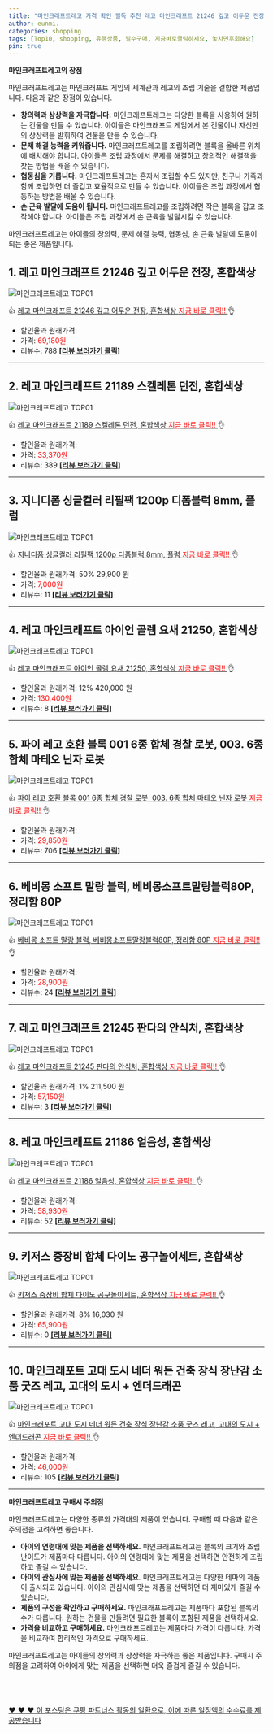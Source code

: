 ```yaml
---
title: "마인크래프트레고 가격 확인 필독 추천 레고 마인크래프트 21246 깊고 어두운 전장, 혼합색상 비교 장점 구매가이드"
author: eunmi.
categories: shopping
tags: [Top10, shopping, 유행상품, 필수구매, 지금바로클릭하세요, 놓치면후회해요]
pin: true
---
```

**마인크래프트레고의 장점**

마인크래프트레고는 마인크래프트 게임의 세계관과 레고의 조립 기술을 결합한 제품입니다. 다음과 같은 장점이 있습니다.

* **창의력과 상상력을 자극합니다.** 마인크래프트레고는 다양한 블록을 사용하여 원하는 건물을 만들 수 있습니다. 아이들은 마인크래프트 게임에서 본 건물이나 자신만의 상상력을 발휘하여 건물을 만들 수 있습니다.
* **문제 해결 능력을 키워줍니다.** 마인크래프트레고를 조립하려면 블록을 올바른 위치에 배치해야 합니다. 아이들은 조립 과정에서 문제를 해결하고 창의적인 해결책을 찾는 방법을 배울 수 있습니다.
* **협동심을 기릅니다.** 마인크래프트레고는 혼자서 조립할 수도 있지만, 친구나 가족과 함께 조립하면 더 즐겁고 효율적으로 만들 수 있습니다. 아이들은 조립 과정에서 협동하는 방법을 배울 수 있습니다.
* **손 근육 발달에 도움이 됩니다.** 마인크래프트레고를 조립하려면 작은 블록을 잡고 조작해야 합니다. 아이들은 조립 과정에서 손 근육을 발달시킬 수 있습니다.

마인크래프트레고는 아이들의 창의력, 문제 해결 능력, 협동심, 손 근육 발달에 도움이 되는 좋은 제품입니다.

   

## 1. 레고 마인크래프트 21246 깊고 어두운 전장, 혼합색상

![마인크래프트레고 TOP01](https://thumbnail8.coupangcdn.com/thumbnails/remote/230x230ex/image/retail/images/2022/12/15/13/2/7ed379c0-bba4-47d7-a2bc-7d50d4d913bd.png)


👍 [레고 마인크래프트 21246 깊고 어두운 전장, 혼합색상 <font color=red> 지금 바로 클릭!! </font> ](https://link.coupang.com/re/AFFSDP?lptag=AF3617701&subid=GithubCoopas&pageKey=6997055307&traceid=V0-153&itemId=17145507257&vendorItemId=84318277779) 👌 


- 할인율과 원래가격: 
- 가격: <span style='color:red'>69,180원</span>
- 리뷰수: 788  [**[리뷰 보러가기 클릭]**](https://link.coupang.com/re/AFFSDP?lptag=AF3617701&subid=GithubCoopas&pageKey=6997055307&traceid=V0-153&itemId=17145507257&vendorItemId=84318277779)

---


   

## 2. 레고 마인크래프트 21189 스켈레톤 던전, 혼합색상

![마인크래프트레고 TOP01](https://thumbnail6.coupangcdn.com/thumbnails/remote/230x230ex/image/retail/images/4336440482871013-b7ce9fae-c210-430d-85b0-ea199b7ea23a.jpg)


👍 [레고 마인크래프트 21189 스켈레톤 던전, 혼합색상 <font color=red> 지금 바로 클릭!! </font> ](https://link.coupang.com/re/AFFSDP?lptag=AF3617701&subid=GithubCoopas&pageKey=6701530335&traceid=V0-153&itemId=15524825937&vendorItemId=82744050724) 👌 


- 할인율과 원래가격: 
- 가격: <span style='color:red'>33,370원</span>
- 리뷰수: 389  [**[리뷰 보러가기 클릭]**](https://link.coupang.com/re/AFFSDP?lptag=AF3617701&subid=GithubCoopas&pageKey=6701530335&traceid=V0-153&itemId=15524825937&vendorItemId=82744050724)

---


   

## 3. 지니디폼 싱글컬러 리필팩 1200p 디폼블럭 8mm, 플럼

![마인크래프트레고 TOP01](https://thumbnail10.coupangcdn.com/thumbnails/remote/230x230ex/image/vendor_inventory/21d4/75c9fa4cd1ad4a1a8e7f76d40fb9b896cb47aeee7e6b6276a8ccfd5227cf.jpg)


👍 [지니디폼 싱글컬러 리필팩 1200p 디폼블럭 8mm, 플럼 <font color=red> 지금 바로 클릭!! </font> ](https://link.coupang.com/re/AFFSDP?lptag=AF3617701&subid=GithubCoopas&pageKey=5449869231&traceid=V0-153&itemId=8313641500&vendorItemId=75601516171) 👌 


- 할인율과 원래가격: 50%  29,900   원
- 가격: <span style='color:red'>7,000원</span>
- 리뷰수: 11  [**[리뷰 보러가기 클릭]**](https://link.coupang.com/re/AFFSDP?lptag=AF3617701&subid=GithubCoopas&pageKey=5449869231&traceid=V0-153&itemId=8313641500&vendorItemId=75601516171)

---


   

## 4. 레고 마인크래프트 아이언 골렘 요새 21250, 혼합색상

![마인크래프트레고 TOP01](https://thumbnail9.coupangcdn.com/thumbnails/remote/230x230ex/image/retail/images/78734106713081-cd334509-e5fa-4797-a479-7d635b4e91a7.png)


👍 [레고 마인크래프트 아이언 골렘 요새 21250, 혼합색상 <font color=red> 지금 바로 클릭!! </font> ](https://link.coupang.com/re/AFFSDP?lptag=AF3617701&subid=GithubCoopas&pageKey=7471370525&traceid=V0-153&itemId=19496164780&vendorItemId=86605728879) 👌 


- 할인율과 원래가격: 12%  420,000   원
- 가격: <span style='color:red'>130,400원</span>
- 리뷰수: 8  [**[리뷰 보러가기 클릭]**](https://link.coupang.com/re/AFFSDP?lptag=AF3617701&subid=GithubCoopas&pageKey=7471370525&traceid=V0-153&itemId=19496164780&vendorItemId=86605728879)

---


   

## 5. 파이 레고 호환 블록 001 6종 합체 경찰 로봇, 003. 6종 합체 마테오 닌자 로봇

![마인크래프트레고 TOP01](https://thumbnail10.coupangcdn.com/thumbnails/remote/230x230ex/image/vendor_inventory/e7fb/fa48419bf11176932feee045adec622f5c18fed010e4f6d6e5e078876b05.jpg)


👍 [파이 레고 호환 블록 001 6종 합체 경찰 로봇, 003. 6종 합체 마테오 닌자 로봇 <font color=red> 지금 바로 클릭!! </font> ](https://link.coupang.com/re/AFFSDP?lptag=AF3617701&subid=GithubCoopas&pageKey=2291900957&traceid=V0-153&itemId=3942780438&vendorItemId=82786841842) 👌 


- 할인율과 원래가격: 
- 가격: <span style='color:red'>29,850원</span>
- 리뷰수: 706  [**[리뷰 보러가기 클릭]**](https://link.coupang.com/re/AFFSDP?lptag=AF3617701&subid=GithubCoopas&pageKey=2291900957&traceid=V0-153&itemId=3942780438&vendorItemId=82786841842)

---


   

## 6. 베비몽 소프트 말랑 블럭, 베비몽소프트말랑블럭80P, 정리함 80P

![마인크래프트레고 TOP01](https://thumbnail6.coupangcdn.com/thumbnails/remote/230x230ex/image/vendor_inventory/276c/ce02776a3fcb232bbaa4bd4ae0b2a06a2c4b089a26be7599d23c4ecfbc7a.png)


👍 [베비몽 소프트 말랑 블럭, 베비몽소프트말랑블럭80P, 정리함 80P <font color=red> 지금 바로 클릭!! </font> ](https://link.coupang.com/re/AFFSDP?lptag=AF3617701&subid=GithubCoopas&pageKey=4691411352&traceid=V0-153&itemId=5897340185&vendorItemId=81763291088) 👌 


- 할인율과 원래가격: 
- 가격: <span style='color:red'>28,900원</span>
- 리뷰수: 24  [**[리뷰 보러가기 클릭]**](https://link.coupang.com/re/AFFSDP?lptag=AF3617701&subid=GithubCoopas&pageKey=4691411352&traceid=V0-153&itemId=5897340185&vendorItemId=81763291088)

---


   

## 7. 레고 마인크래프트 21245 판다의 안식처, 혼합색상

![마인크래프트레고 TOP01](https://thumbnail10.coupangcdn.com/thumbnails/remote/230x230ex/image/retail/images/2022/12/15/13/7/ea7f3063-b24f-4f27-befe-c83cca879272.png)


👍 [레고 마인크래프트 21245 판다의 안식처, 혼합색상 <font color=red> 지금 바로 클릭!! </font> ](https://link.coupang.com/re/AFFSDP?lptag=AF3617701&subid=GithubCoopas&pageKey=6997055966&traceid=V0-153&itemId=17145509462&vendorItemId=84318280144) 👌 


- 할인율과 원래가격: 1%  211,500   원
- 가격: <span style='color:red'>57,150원</span>
- 리뷰수: 3  [**[리뷰 보러가기 클릭]**](https://link.coupang.com/re/AFFSDP?lptag=AF3617701&subid=GithubCoopas&pageKey=6997055966&traceid=V0-153&itemId=17145509462&vendorItemId=84318280144)

---


   

## 8. 레고 마인크래프트 21186 얼음성, 혼합색상

![마인크래프트레고 TOP01](https://thumbnail7.coupangcdn.com/thumbnails/remote/230x230ex/image/retail/images/4332275216615754-a9891a2d-36a6-44be-8d9b-614c00c3585e.jpg)


👍 [레고 마인크래프트 21186 얼음성, 혼합색상 <font color=red> 지금 바로 클릭!! </font> ](https://link.coupang.com/re/AFFSDP?lptag=AF3617701&subid=GithubCoopas&pageKey=6538633278&traceid=V0-153&itemId=14548349561&vendorItemId=81790711880) 👌 


- 할인율과 원래가격: 
- 가격: <span style='color:red'>58,930원</span>
- 리뷰수: 52  [**[리뷰 보러가기 클릭]**](https://link.coupang.com/re/AFFSDP?lptag=AF3617701&subid=GithubCoopas&pageKey=6538633278&traceid=V0-153&itemId=14548349561&vendorItemId=81790711880)

---


   

## 9. 키저스 중장비 합체 다이노 공구놀이세트, 혼합색상

![마인크래프트레고 TOP01](https://thumbnail10.coupangcdn.com/thumbnails/remote/230x230ex/image/retail/images/1400173633283454-99a7cd8e-ff9e-44ec-9b4f-fb85446bfd47.jpg)


👍 [키저스 중장비 합체 다이노 공구놀이세트, 혼합색상 <font color=red> 지금 바로 클릭!! </font> ](https://link.coupang.com/re/AFFSDP?lptag=AF3617701&subid=GithubCoopas&pageKey=6275318367&traceid=V0-153&itemId=12855108556&vendorItemId=80120503611) 👌 


- 할인율과 원래가격: 8%  16,030   원
- 가격: <span style='color:red'>65,900원</span>
- 리뷰수: 0  [**[리뷰 보러가기 클릭]**](https://link.coupang.com/re/AFFSDP?lptag=AF3617701&subid=GithubCoopas&pageKey=6275318367&traceid=V0-153&itemId=12855108556&vendorItemId=80120503611)

---


   

## 10. 마인크래포트 고대 도시 네더 워든 건축 장식 장난감 소품 굿즈 레고, 고대의 도시 + 엔더드래곤

![마인크래프트레고 TOP01](https://thumbnail9.coupangcdn.com/thumbnails/remote/230x230ex/image/vendor_inventory/4dc5/043817879e046b0c5a7f96dfe88df727ac7d04e24ddfe70797be70e12d7e.png)


👍 [마인크래포트 고대 도시 네더 워든 건축 장식 장난감 소품 굿즈 레고, 고대의 도시 + 엔더드래곤 <font color=red> 지금 바로 클릭!! </font> ](https://link.coupang.com/re/AFFSDP?lptag=AF3617701&subid=GithubCoopas&pageKey=7392764875&traceid=V0-153&itemId=19116791550&vendorItemId=86236629062) 👌 


- 할인율과 원래가격: 
- 가격: <span style='color:red'>46,000원</span>
- 리뷰수: 105  [**[리뷰 보러가기 클릭]**](https://link.coupang.com/re/AFFSDP?lptag=AF3617701&subid=GithubCoopas&pageKey=7392764875&traceid=V0-153&itemId=19116791550&vendorItemId=86236629062)

---
**마인크래프트레고 구매시 주의점**

마인크래프트레고는 다양한 종류와 가격대의 제품이 있습니다. 구매할 때 다음과 같은 주의점을 고려하면 좋습니다.

* **아이의 연령대에 맞는 제품을 선택하세요.** 마인크래프트레고는 블록의 크기와 조립 난이도가 제품마다 다릅니다. 아이의 연령대에 맞는 제품을 선택하면 안전하게 조립하고 즐길 수 있습니다.
* **아이의 관심사에 맞는 제품을 선택하세요.** 마인크래프트레고는 다양한 테마의 제품이 출시되고 있습니다. 아이의 관심사에 맞는 제품을 선택하면 더 재미있게 즐길 수 있습니다.
* **제품의 구성을 확인하고 구매하세요.** 마인크래프트레고는 제품마다 포함된 블록의 수가 다릅니다. 원하는 건물을 만들려면 필요한 블록이 포함된 제품을 선택하세요.
* **가격을 비교하고 구매하세요.** 마인크래프트레고는 제품마다 가격이 다릅니다. 가격을 비교하여 합리적인 가격으로 구매하세요.

마인크래프트레고는 아이들의 창의력과 상상력을 자극하는 좋은 제품입니다. 구매시 주의점을 고려하여 아이에게 맞는 제품을 선택하면 더욱 즐겁게 즐길 수 있습니다.<br><br><br><br><br> [ ❤ ❤ ❤ 이 포스팅은 쿠팡 파트너스 활동의 일환으로, 이에 따른 일정액의 수수료를 제공받습니다](https://link.coupang.com/a/bcEFyh)